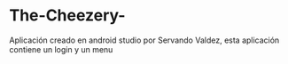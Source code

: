 # The-Cheezery-
Aplicación creado en android studio por Servando Valdez, esta aplicación contiene un login y un menu
